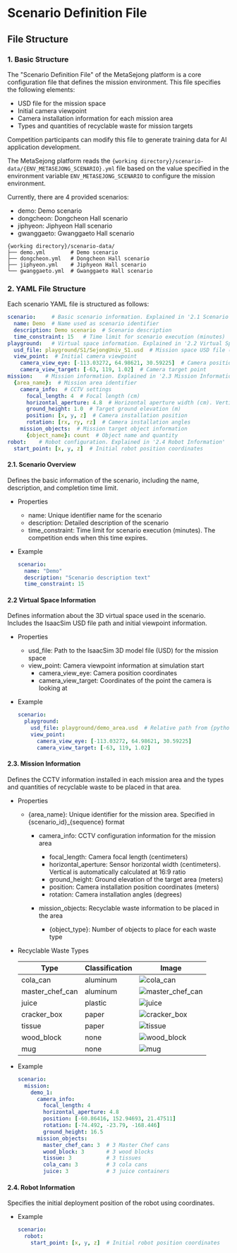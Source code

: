 # Scenario Definition File

## File Structure

### 1. Basic Structure

The "Scenario Definition File" of the MetaSejong platform is a core configuration file that defines the mission environment. This file specifies the following elements:
- USD file for the mission space
- Initial camera viewpoint
- Camera installation information for each mission area
- Types and quantities of recyclable waste for mission targets

Competition participants can modify this file to generate training data for AI application development.

The MetaSejong platform reads the `{working directory}/scenario-data/{ENV_METASEJONG_SCENARIO}.yml` file based on the value specified in the environment variable `ENV_METASEJONG_SCENARIO` to configure the mission environment.

Currently, there are 4 provided scenarios:
- demo: Demo scenario
- dongcheon: Dongcheon Hall scenario
- jiphyeon: Jiphyeon Hall scenario
- gwanggaeto: Gwanggaeto Hall scenario

```
{working directory}/scenario-data/
├── demo.yml        # Demo scenario
├── dongcheon.yml   # Dongcheon Hall scenario
├── jiphyeon.yml    # Jiphyeon Hall scenario
└── gwanggaeto.yml  # Gwanggaeto Hall scenario
```

### 2. YAML File Structure
Each scenario YAML file is structured as follows:

```yaml
scenario:     # Basic scenario information. Explained in '2.1 Scenario Overview'
  name: Demo  # Name used as scenario identifier
  description: Demo scenario  # Scenario description
  time_constraint: 15   # Time limit for scenario execution (minutes)
playground:   # Virtual space information. Explained in '2.2 Virtual Space Information'
  usd_file: playground/S1/SejongUniv_S1.usd  # Mission space USD file (do not modify)
  view_point:  # Initial camera viewpoint
    camera_view_eye: [-113.03272, 64.98621, 30.59225]  # Camera position
    camera_view_target: [-63, 119, 1.02]  # Camera target point
mission:    # Mission information. Explained in '2.3 Mission Information'
  {area_name}:  # Mission area identifier
    camera_info:  # CCTV settings
      focal_length: 4  # Focal length (cm)
      horizontal_aperture: 4.8  # Horizontal aperture width (cm). Vertical calculated at 16:9 ratio
      ground_height: 1.0  # Target ground elevation (m)
      position: [x, y, z]  # Camera installation position
      rotation: [rx, ry, rz]  # Camera installation angles
    mission_objects:  # Mission target object information
      {object_name}: count  # Object name and quantity
robot:    # Robot configuration. Explained in '2.4 Robot Information'
  start_point: [x, y, z]  # Initial robot position coordinates
```

#### 2.1. Scenario Overview

Defines the basic information of the scenario, including the name, description, and completion time limit.

- Properties
  
  - name: Unique identifier name for the scenario
  - description: Detailed description of the scenario
  - time_constraint: Time limit for scenario execution (minutes). The competition ends when this time expires.

- Example 
  ```yaml
  scenario:
    name: "Demo"
    description: "Scenario description text"
    time_constraint: 15
  ```

#### 2.2 Virtual Space Information

Defines information about the 3D virtual space used in the scenario. Includes the IsaacSim USD file path and initial viewpoint information.

- Properties

  - usd_file: Path to the IsaacSim 3D model file (USD) for the mission space
  - view_point: Camera viewpoint information at simulation start
    - camera_view_eye: Camera position coordinates
    - camera_view_target: Coordinates of the point the camera is looking at

- Example 

  ```yaml
  scenario:
    playground:
      usd_file: playground/demo_area.usd  # Relative path from {python execution path}/resources/models
      view_point:
        camera_view_eye: [-113.03272, 64.98621, 30.59225]
        camera_view_target: [-63, 119, 1.02]
  ```

#### 2.3. Mission Information

Defines the CCTV information installed in each mission area and the types and quantities of recyclable waste to be placed in that area.

- Properties 

  - {area_name}: Unique identifier for the mission area. Specified in {scenario_id}_{sequence} format

    - camera_info: CCTV configuration information for the mission area
    
      - focal_length: Camera focal length (centimeters)
      - horizontal_aperture: Sensor horizontal width (centimeters). Vertical is automatically calculated at 16:9 ratio
      - ground_height: Ground elevation of the target area (meters)
      - position: Camera installation position coordinates (meters)
      - rotation: Camera installation angles (degrees)

    - mission_objects: Recyclable waste information to be placed in the area
      - {object_type}: Number of objects to place for each waste type

- Recyclable Waste Types

  | Type | Classification | Image |
  |------|----------|-------|
  |cola_can | aluminum | ![cola_can](./mission_object_images/cola_can.png "cola can") |
  |master_chef_can | aluminum| ![master_chef_can](./mission_object_images/master_chef_can.png "master chef can") |
  |juice | plastic| ![juice](./mission_object_images/juice.png "juice") |
  |cracker_box | paper| ![cracker_box](./mission_object_images/cracker_box.png "cracker box") |
  |tissue | paper| ![tissue](./mission_object_images/tissue.png "tissue") |
  |wood_block | none| ![wood_block](./mission_object_images/wood_block.png "wood block") |
  |mug | none| ![mug](./mission_object_images/mug.png "mug") |

- Example 

  ```yaml
  scenario:
    mission:
      demo_1:
        camera_info:
          focal_length: 4
          horizontal_aperture: 4.8
          position: [-60.86416, 152.94693, 21.47511]
          rotation: [-74.492, -23.79, -168.446]
          ground_height: 16.5
        mission_objects:
          master_chef_can: 3  # 3 Master Chef cans
          wood_block: 3       # 3 wood blocks
          tissue: 3           # 3 tissues
          cola_can: 3         # 3 cola cans
          juice: 3            # 3 juice containers
  ```

#### 2.4. Robot Information

Specifies the initial deployment position of the robot using coordinates.

- Example

  ```yaml
  scenario:
    robot:
      start_point: [x, y, z]  # Initial robot position coordinates
  ```
